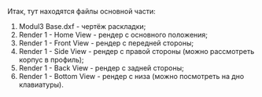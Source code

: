 Итак, тут находятся файлы основной части:
1) Modul3 Base.dxf - чертёж раскладки;
2) Render 1 - Home View - рендер с основного положения;
3) Render 1 - Front View - рендер с передней стороны;
4) Render 1 - Side View - рендер с правой стороны (можно рассмотреть корпус в профиль);
5) Render 1 - Back View - рендер с задней стороны;
6) Render 1 - Bottom View - рендер с низа (можно посмотреть на дно клавиатуры).
